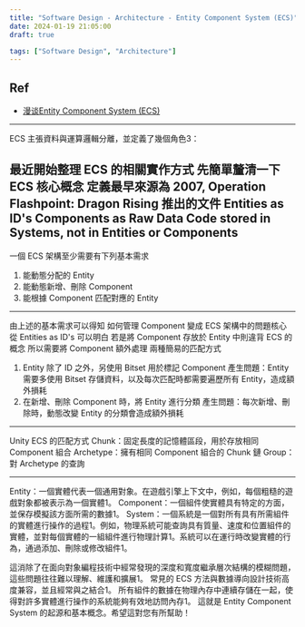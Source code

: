 ```yaml
---
title: "Software Design - Architecture - Entity Component System (ECS)"
date: 2024-01-19 21:05:00
draft: true

tags: ["Software Design", "Architecture"]
---
```


## Ref
- [漫谈Entity Component System (ECS)](https://zhuanlan.zhihu.com/p/270927422)




---

ECS 主張資料與運算邏輯分離，並定義了幾個角色3：

最近開始整理 ECS 的相關實作方式
先簡單釐清一下 ECS 核心概念
定義最早來源為 2007, Operation Flashpoint: Dragon Rising 推出的文件
Entities as ID's
Components as Raw Data
Code stored in Systems, not in Entities or Components
--------------------------------------------------
一個 ECS 架構至少需要有下列基本需求
1. 能動態分配的 Entity
2. 能動態新增、刪除 Component
3. 能根據 Component 匹配對應的 Entity
--------------------------------------------------
由上述的基本需求可以得知
如何管理 Component 變成 ECS 架構中的問題核心
從 Entities as ID's 可以明白
若是將 Component 存放於 Entity 中則違背 ECS 的概念
所以需要將 Component 額外處理
兩種簡易的匹配方式
1. Entity 除了 ID 之外，另使用 Bitset 用於標記 Component
產生問題：Entity 需要多使用 Bitset 存儲資料，以及每次匹配時都需要遍歷所有 Entity，造成額外損耗
2. 在新增、刪除 Component 時，將 Entity 進行分類
產生問題：每次新增、刪除時，動態改變 Entity 的分類會造成額外損耗
--------------------------------------------------
Unity ECS 的匹配方式
Chunk：固定長度的記憶體區段，用於存放相同 Component 組合
Archetype：擁有相同 Component 組合的 Chunk 鏈
Group：對 Archetype 的查詢


----

Entity：一個實體代表一個通用對象。在遊戲引擎上下文中，例如，每個粗糙的遊戲對象都被表示為一個實體1。
Component：一個組件使實體具有特定的方面，並保存模擬該方面所需的數據1。
System：一個系統是一個對所有具有所需組件的實體進行操作的過程1。例如，物理系統可能查詢具有質量、速度和位置組件的實體，並對每個實體的一組組件進行物理計算1。系統可以在運行時改變實體的行為，通過添加、刪除或修改組件1。


這消除了在面向對象編程技術中經常發現的深度和寬度繼承層次結構的模糊問題，這些問題往往難以理解、維護和擴展1。
常見的 ECS 方法與數據導向設計技術高度兼容，並且經常與之結合1。
所有組件的數據在物理內存中連續存儲在一起，使得對許多實體進行操作的系統能夠有效地訪問內存1。
這就是 Entity Component System 的起源和基本概念。希望這對您有所幫助！